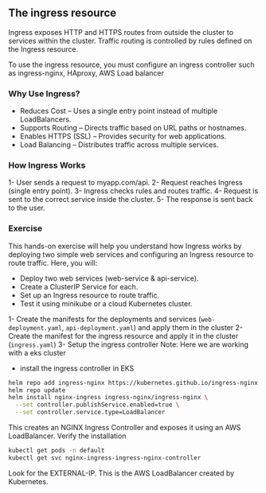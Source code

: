 ## The ingress resource
Ingress exposes HTTP and HTTPS routes from outside the cluster to services within the cluster. Traffic routing is controlled by rules defined on the Ingress resource.

To use the ingress resource, you must configure an ingress controller such as ingress-nginx, HAproxy, AWS Load balancer

### Why Use Ingress?
- Reduces Cost – Uses a single entry point instead of multiple LoadBalancers.
- Supports Routing – Directs traffic based on URL paths or hostnames.
- Enables HTTPS (SSL) – Provides security for web applications.
- Load Balancing – Distributes traffic across multiple services.

### How Ingress Works
1- User sends a request to myapp.com/api.
2- Request reaches Ingress (single entry point).
3- Ingress checks rules and routes traffic.
4- Request is sent to the correct service inside the cluster.
5- The response is sent back to the user.

### Exercise
This hands-on exercise will help you understand how Ingress works by deploying two simple web services and configuring an Ingress resource to route traffic. Here, you will:
- Deploy two web services (web-service & api-service).
- Create a ClusterIP Service for each.
- Set up an Ingress resource to route traffic.
- Test it using minikube or a cloud Kubernetes cluster.

1- Create the manifests for the deployments and services (`web-deployment.yaml`, `api-deployment.yaml`) and apply them in the cluster
2- Create the manifest for the ingress resource and apply it in the cluster (`ingress.yaml`)
3- Setup the ingress controller 
Note: Here we are working with a eks cluster
- install the ingress controller in EKS
```bash
helm repo add ingress-nginx https://kubernetes.github.io/ingress-nginx
helm repo update
helm install nginx-ingress ingress-nginx/ingress-nginx \
  --set controller.publishService.enabled=true \
  --set controller.service.type=LoadBalancer
```
This creates an NGINX Ingress Controller and exposes it using an AWS LoadBalancer.
Verify the installation 
```bash
kubectl get pods -n default
kubectl get svc nginx-ingress-ingress-nginx-controller
```
Look for the EXTERNAL-IP. This is the AWS LoadBalancer created by Kubernetes.


